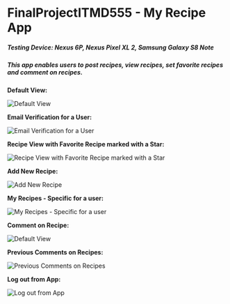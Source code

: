 # FinalProjectITMD555 - My Recipe App

##### Testing Device: Nexus 6P, Nexus Pixel XL 2, Samsung Galaxy S8 Note

##### This app enables users to post recipes, view recipes, set favorite recipes and comment on recipes.

__Default View:__

![Default View](/images/Screenshot_20180429-213818.png) 

__Email Verification for a User:__

![Email Verification for a User](/images/Screenshot_20180429-224712.png) 

__Recipe View with Favorite Recipe marked with a Star:__

![Recipe View with Favorite Recipe marked with a Star](/images/Screenshot_20180429-220119.png) 

__Add New Recipe:__

![Add New Recipe](/images/Screenshot_20180429-215901.png) 

__My Recipes - Specific for a user:__

![My Recipes - Specific for a user](/images/Screenshot_20180429-220128.png) 

__Comment on Recipe:__

![Default View](/images/Screenshot_20180429-221656.png) 

__Previous Comments on Recipes:__

![Previous Comments on Recipes](/images/Screenshot_20180429-221906.png) 

__Log out from App:__

![Log out from App](/images/Screenshot_20180429-221005.png) 

